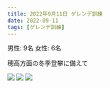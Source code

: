 ```yaml
---
title: 2022年9月11日 ゲレンデ訓練
date: 2022-09-11
tags: [ゲレンデ訓練]
---
```


男性: 9名
女性: 6名

穂高方面の冬季登攀に備えて

![](/2022/09/11/20220911/0911-1.jpg)
![](/2022/09/11/20220911/0911-2.jpg)
![](/2022/09/11/20220911/0911-3.jpg)

